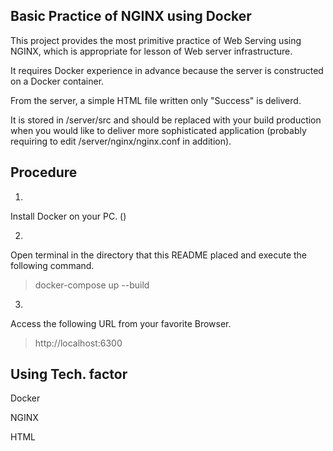 ## Basic Practice of NGINX using Docker

This project provides the most primitive practice of Web Serving using NGINX, which is appropriate for lesson of Web server infrastructure.

It requires Docker experience in advance because the server is constructed on a Docker container.

From the server, a simple HTML file written only "Success" is deliverd.

It is stored in /server/src and should be replaced with your build production when you would like to deliver more sophisticated application (probably requiring to edit /server/nginx/nginx.conf in addition).


## Procedure

1.
Install Docker on your PC. ()

2.
Open terminal in the directory that this README placed and execute the following command.

> docker-compose up --build

3.
Access the following URL from your favorite Browser.

> http://localhost:6300


## Using Tech. factor

Docker

NGINX

HTML